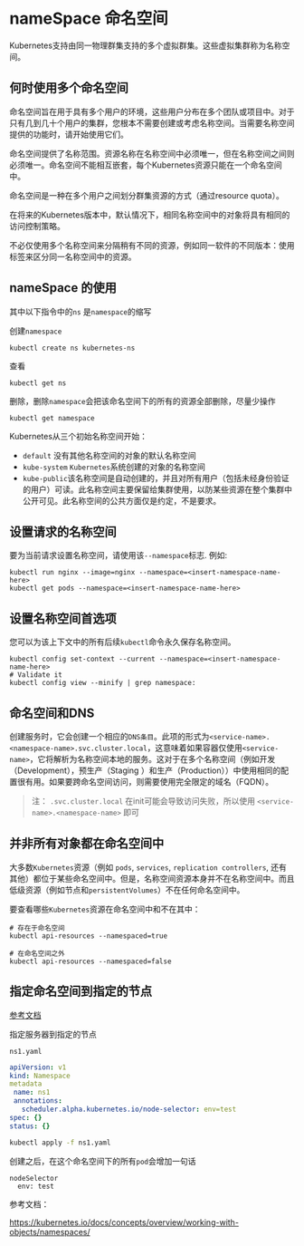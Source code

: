 # nameSpace 命名空间
Kubernetes支持由同一物理群集支持的多个虚拟群集。这些虚拟集群称为名称空间。

## 何时使用多个命名空间
命名空间旨在用于具有多个用户的环境，这些用户分布在多个团队或项目中。对于只有几到几十个用户的集群，您根本不需要创建或考虑名称空间。当需要名称空间提供的功能时，请开始使用它们。

命名空间提供了名称范围。资源名称在名称空间中必须唯一，但在名称空间之间则必须唯一。命名空间不能相互嵌套，每个Kubernetes资源只能在一个命名空间中。

命名空间是一种在多个用户之间划分群集资源的方式（通过resource quota）。

在将来的Kubernetes版本中，默认情况下，相同名称空间中的对象将具有相同的访问控制策略。

不必仅使用多个名称空间来分隔稍有不同的资源，例如同一软件的不同版本：使用标签来区分同一名称空间中的资源。



## nameSpace 的使用

其中以下指令中的`ns` 是`namespace`的缩写

创建`namespace`
```
kubectl create ns kubernetes-ns
```
查看
```
kubectl get ns
```
删除，删除`namespace`会把该命名空间下的所有的资源全部删除，尽量少操作

```
kubectl get namespace
```

Kubernetes从三个初始名称空间开始：

- `default` 没有其他名称空间的对象的默认名称空间
- `kube-system` `Kubernetes`系统创建的对象的名称空间
- `kube-public`该名称空间是自动创建的，并且对所有用户（包括未经身份验证的用户）可读。此名称空间主要保留给集群使用，以防某些资源在整个集群中公开可见。此名称空间的公共方面仅是约定，不是要求。

## 设置请求的名称空间

要为当前请求设置名称空间，请使用该`--namespace`标志.
例如:

```
kubectl run nginx --image=nginx --namespace=<insert-namespace-name-here>
kubectl get pods --namespace=<insert-namespace-name-here>
```

## 设置名称空间首选项
您可以为该上下文中的所有后续`kubectl`命令永久保存名称空间。

```
kubectl config set-context --current --namespace=<insert-namespace-name-here>
# Validate it
kubectl config view --minify | grep namespace:
```

## 命名空间和DNS

创建服务时，它会创建一个相应的`DNS条目`。此项的形式为`<service-name>.<namespace-name>.svc.cluster.local`，这意味着如果容器仅使用`<service-name>`，它将解析为名称空间本地的服务。这对于在多个名称空间（例如开发（Development），预生产（Staging ）和生产（Production））中使用相同的配置很有用。如果要跨命名空间访问，则需要使用完全限定的域名（FQDN）。

> 注：  `.svc.cluster.local` 在init可能会导致访问失败，所以使用 `<service-name>.<namespace-name>` 即可
## 并非所有对象都在命名空间中
大多数`Kubernetes`资源（例如 `pods`, `services`, `replication controllers`, 还有其他）都位于某些命名空间中。但是，名称空间资源本身并不在名称空间中。而且低级资源（例如节点和`persistentVolumes`）不在任何命名空间中。

要查看哪些`Kubernetes`资源在命名空间中和不在其中：

```
# 存在于命名空间
kubectl api-resources --namespaced=true

# 在命名空间之外
kubectl api-resources --namespaced=false
```







## 指定命名空间到指定的节点

[参考文档](https://stackoverflow.com/questions/52487333/how-to-assign-a-namespace-to-certain-nodes)

指定服务器到指定的节点

`ns1.yaml`
```yaml
apiVersion: v1
kind: Namespace
metadata
 name: ns1
 annotations:
   scheduler.alpha.kubernetes.io/node-selector: env=test
spec: {}
status: {}
```

```bash
kubectl apply -f ns1.yaml
```

创建之后，在这个命名空间下的所有`pod`会增加一句话

```
nodeSelector
  env: test
```

参考文档：

https://kubernetes.io/docs/concepts/overview/working-with-objects/namespaces/
